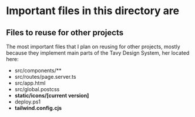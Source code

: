# Important files in this directory are




## Files to reuse for other projects

The most important files that I plan on reusing for other projects, mostly because they implement main parts of the Tavy Design System, her located here:

- src/components/**
- src/routes/page.server.ts
- src/app.html
- src/global.postcss
- **static/icons/[current version]**
- deploy.ps1
- **tailwind.config.cjs**